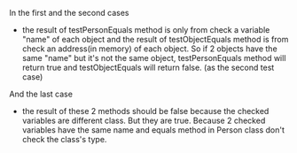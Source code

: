 In the first and the second cases
- the result of testPersonEquals method is only from check a variable "name" of each object and the result of testObjectEquals method is from check an address(in memory) of each object. So if 2 objects have the same "name" but it's not the same object, testPersonEquals method will return true and testObjectEquals will return false. (as the second test case)

And the last case
- the result of these 2 methods should be false because the checked variables are different class. But they are true. Because 2 checked variables have the same name and equals method in Person class don't check the class's type. 

